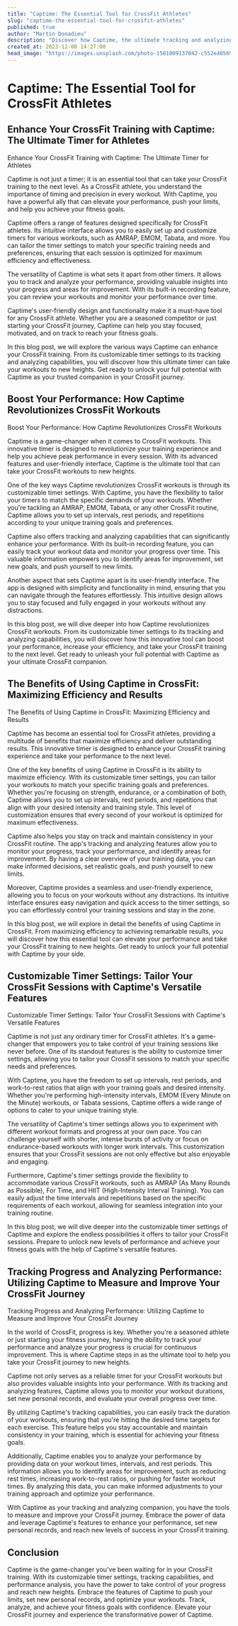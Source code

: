 ```yaml
---
title: "Captime: The Essential Tool for CrossFit Athletes"
slug: "captime-the-essential-tool-for-crossfit-athletes"
published: true
author: "Martin Donadieu"
description: "Discover how Captime, the ultimate tracking and analyzing tool, can revolutionize your CrossFit training. Customize timers, track progress, and analyze performance to optimize your workouts and achieve your fitness goals. Unlock your full potential with Captime."
created_at: 2023-12-08 14:27:00
head_image: "https://images.unsplash.com/photo-1581009137042-c552e485697a?ixlib=rb-4.0.3&q=85&fm=jpg&crop=entropy&cs=srgb&w=1200"
---
```


# Captime: The Essential Tool for CrossFit Athletes

## Enhance Your CrossFit Training with Captime: The Ultimate Timer for Athletes

Enhance Your CrossFit Training with Captime: The Ultimate Timer for Athletes

Captime is not just a timer; it is an essential tool that can take your CrossFit training to the next level. As a CrossFit athlete, you understand the importance of timing and precision in every workout. With Captime, you have a powerful ally that can elevate your performance, push your limits, and help you achieve your fitness goals.

Captime offers a range of features designed specifically for CrossFit athletes. Its intuitive interface allows you to easily set up and customize timers for various workouts, such as AMRAP, EMOM, Tabata, and more. You can tailor the timer settings to match your specific training needs and preferences, ensuring that each session is optimized for maximum efficiency and effectiveness.

The versatility of Captime is what sets it apart from other timers. It allows you to track and analyze your performance, providing valuable insights into your progress and areas for improvement. With its built-in recording feature, you can review your workouts and monitor your performance over time.

Captime's user-friendly design and functionality make it a must-have tool for any CrossFit athlete. Whether you are a seasoned competitor or just starting your CrossFit journey, Captime can help you stay focused, motivated, and on track to reach your fitness goals.

In this blog post, we will explore the various ways Captime can enhance your CrossFit training. From its customizable timer settings to its tracking and analyzing capabilities, you will discover how this ultimate timer can take your workouts to new heights. Get ready to unlock your full potential with Captime as your trusted companion in your CrossFit journey.

## Boost Your Performance: How Captime Revolutionizes CrossFit Workouts

Boost Your Performance: How Captime Revolutionizes CrossFit Workouts

Captime is a game-changer when it comes to CrossFit workouts. This innovative timer is designed to revolutionize your training experience and help you achieve peak performance in every session. With its advanced features and user-friendly interface, Captime is the ultimate tool that can take your CrossFit workouts to new heights.

One of the key ways Captime revolutionizes CrossFit workouts is through its customizable timer settings. With Captime, you have the flexibility to tailor your timers to match the specific demands of your workouts. Whether you're tackling an AMRAP, EMOM, Tabata, or any other CrossFit routine, Captime allows you to set up intervals, rest periods, and repetitions according to your unique training goals and preferences.

Captime also offers tracking and analyzing capabilities that can significantly enhance your performance. With its built-in recording feature, you can easily track your workout data and monitor your progress over time. This valuable information empowers you to identify areas for improvement, set new goals, and push yourself to new limits.

Another aspect that sets Captime apart is its user-friendly interface. The app is designed with simplicity and functionality in mind, ensuring that you can navigate through the features effortlessly. This intuitive design allows you to stay focused and fully engaged in your workouts without any distractions.

In this blog post, we will dive deeper into how Captime revolutionizes CrossFit workouts. From its customizable timer settings to its tracking and analyzing capabilities, you will discover how this innovative tool can boost your performance, increase your efficiency, and take your CrossFit training to the next level. Get ready to unleash your full potential with Captime as your ultimate CrossFit companion.

## The Benefits of Using Captime in CrossFit: Maximizing Efficiency and Results

The Benefits of Using Captime in CrossFit: Maximizing Efficiency and Results

Captime has become an essential tool for CrossFit athletes, providing a multitude of benefits that maximize efficiency and deliver outstanding results. This innovative timer is designed to enhance your CrossFit training experience and take your performance to the next level.

One of the key benefits of using Captime in CrossFit is its ability to maximize efficiency. With its customizable timer settings, you can tailor your workouts to match your specific training goals and preferences. Whether you're focusing on strength, endurance, or a combination of both, Captime allows you to set up intervals, rest periods, and repetitions that align with your desired intensity and training style. This level of customization ensures that every second of your workout is optimized for maximum effectiveness.

Captime also helps you stay on track and maintain consistency in your CrossFit routine. The app's tracking and analyzing features allow you to monitor your progress, track your performance, and identify areas for improvement. By having a clear overview of your training data, you can make informed decisions, set realistic goals, and push yourself to new limits.

Moreover, Captime provides a seamless and user-friendly experience, allowing you to focus on your workouts without any distractions. Its intuitive interface ensures easy navigation and quick access to the timer settings, so you can effortlessly control your training sessions and stay in the zone.

In this blog post, we will explore in detail the benefits of using Captime in CrossFit. From maximizing efficiency to achieving remarkable results, you will discover how this essential tool can elevate your performance and take your CrossFit training to new heights. Get ready to unlock your full potential with Captime by your side.

## Customizable Timer Settings: Tailor Your CrossFit Sessions with Captime's Versatile Features

Customizable Timer Settings: Tailor Your CrossFit Sessions with Captime's Versatile Features

Captime is not just any ordinary timer for CrossFit athletes. It's a game-changer that empowers you to take control of your training sessions like never before. One of its standout features is the ability to customize timer settings, allowing you to tailor your CrossFit sessions to match your specific needs and preferences.

With Captime, you have the freedom to set up intervals, rest periods, and work-to-rest ratios that align with your training goals and desired intensity. Whether you're performing high-intensity intervals, EMOM (Every Minute on the Minute) workouts, or Tabata sessions, Captime offers a wide range of options to cater to your unique training style.

The versatility of Captime's timer settings allows you to experiment with different workout formats and progress at your own pace. You can challenge yourself with shorter, intense bursts of activity or focus on endurance-based workouts with longer work intervals. This customization ensures that your CrossFit sessions are not only effective but also enjoyable and engaging.

Furthermore, Captime's timer settings provide the flexibility to accommodate various CrossFit workouts, such as AMRAP (As Many Rounds as Possible), For Time, and HIIT (High-Intensity Interval Training). You can easily adjust the time intervals and repetitions based on the specific requirements of each workout, allowing for seamless integration into your training routine.

In this blog post, we will dive deeper into the customizable timer settings of Captime and explore the endless possibilities it offers to tailor your CrossFit sessions. Prepare to unlock new levels of performance and achieve your fitness goals with the help of Captime's versatile features.

## Tracking Progress and Analyzing Performance: Utilizing Captime to Measure and Improve Your CrossFit Journey

Tracking Progress and Analyzing Performance: Utilizing Captime to Measure and Improve Your CrossFit Journey

In the world of CrossFit, progress is key. Whether you're a seasoned athlete or just starting your fitness journey, having the ability to track your performance and analyze your progress is crucial for continuous improvement. This is where Captime steps in as the ultimate tool to help you take your CrossFit journey to new heights.

Captime not only serves as a reliable timer for your CrossFit workouts but also provides valuable insights into your performance. With its tracking and analyzing features, Captime allows you to monitor your workout durations, set new personal records, and evaluate your overall progress over time.

By utilizing Captime's tracking capabilities, you can easily track the duration of your workouts, ensuring that you're hitting the desired time targets for each exercise. This feature helps you stay accountable and maintain consistency in your training, which is essential for achieving your fitness goals.

Additionally, Captime enables you to analyze your performance by providing data on your workout times, intervals, and rest periods. This information allows you to identify areas for improvement, such as reducing rest times, increasing work-to-rest ratios, or pushing for faster workout times. By analyzing this data, you can make informed adjustments to your training approach and optimize your performance.

With Captime as your tracking and analyzing companion, you have the tools to measure and improve your CrossFit journey. Embrace the power of data and leverage Captime's features to enhance your performance, set new personal records, and reach new levels of success in your CrossFit training.

## Conclusion

Captime is the game-changer you've been waiting for in your CrossFit training. With its customizable timer settings, tracking capabilities, and performance analysis, you have the power to take control of your progress and reach new heights. Embrace the features of Captime to push your limits, set new personal records, and optimize your workouts. Track, analyze, and achieve your fitness goals with confidence. Elevate your CrossFit journey and experience the transformative power of Captime.